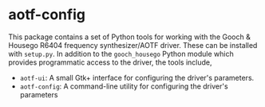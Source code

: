 # aotf-config

This package contains a set of Python tools for working with the Gooch
& Housego R6404 frequency synthesizer/AOTF driver. These can be
installed with `setup.py`. In addition to the `gooch_housego` Python
module which provides programmatic access to the driver, the tools
include,

 * `aotf-ui`: A small Gtk+ interface for configuring the driver's
   parameters.
 * `aotf-config`: A command-line utility for configuring the driver's
   parameters
